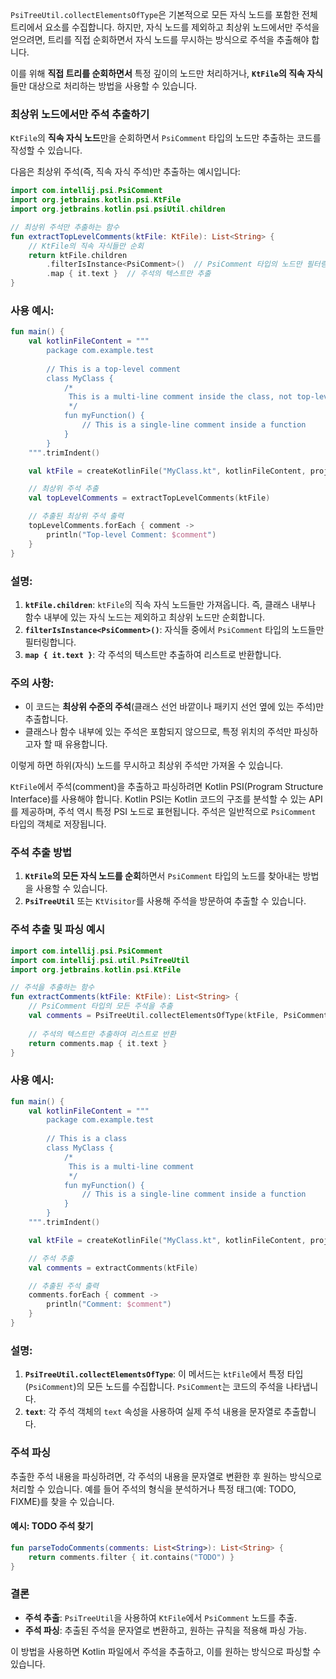 `PsiTreeUtil.collectElementsOfType`은 기본적으로 모든 자식 노드를 포함한 전체 트리에서 요소를 수집합니다. 하지만, 자식 노드를 제외하고 최상위 노드에서만 주석을 얻으려면, 트리를 직접 순회하면서 자식 노드를 무시하는 방식으로 주석을 추출해야 합니다.

이를 위해 **직접 트리를 순회하면서** 특정 깊이의 노드만 처리하거나, **`KtFile`의 직속 자식**들만 대상으로 처리하는 방법을 사용할 수 있습니다.

### 최상위 노드에서만 주석 추출하기

`KtFile`의 **직속 자식 노드**만을 순회하면서 `PsiComment` 타입의 노드만 추출하는 코드를 작성할 수 있습니다.

다음은 최상위 주석(즉, 직속 자식 주석)만 추출하는 예시입니다:

```kotlin
import com.intellij.psi.PsiComment
import org.jetbrains.kotlin.psi.KtFile
import org.jetbrains.kotlin.psi.psiUtil.children

// 최상위 주석만 추출하는 함수
fun extractTopLevelComments(ktFile: KtFile): List<String> {
    // KtFile의 직속 자식들만 순회
    return ktFile.children
        .filterIsInstance<PsiComment>()  // PsiComment 타입의 노드만 필터링
        .map { it.text }  // 주석의 텍스트만 추출
}
```

### 사용 예시:

```kotlin
fun main() {
    val kotlinFileContent = """
        package com.example.test
        
        // This is a top-level comment
        class MyClass {
            /*
             This is a multi-line comment inside the class, not top-level
             */
            fun myFunction() {
                // This is a single-line comment inside a function
            }
        }
    """.trimIndent()

    val ktFile = createKotlinFile("MyClass.kt", kotlinFileContent, project)

    // 최상위 주석 추출
    val topLevelComments = extractTopLevelComments(ktFile)

    // 추출된 최상위 주석 출력
    topLevelComments.forEach { comment ->
        println("Top-level Comment: $comment")
    }
}
```

### 설명:

1. **`ktFile.children`**: `ktFile`의 직속 자식 노드들만 가져옵니다. 즉, 클래스 내부나 함수 내부에 있는 자식 노드는 제외하고 최상위 노드만 순회합니다.
2. **`filterIsInstance<PsiComment>()`**: 자식들 중에서 `PsiComment` 타입의 노드들만 필터링합니다.
3. **`map { it.text }`**: 각 주석의 텍스트만 추출하여 리스트로 반환합니다.

### 주의 사항:
- 이 코드는 **최상위 수준의 주석**(클래스 선언 바깥이나 패키지 선언 옆에 있는 주석)만 추출합니다.
- 클래스나 함수 내부에 있는 주석은 포함되지 않으므로, 특정 위치의 주석만 파싱하고자 할 때 유용합니다.

이렇게 하면 하위(자식) 노드를 무시하고 최상위 주석만 가져올 수 있습니다.



`KtFile`에서 주석(comment)을 추출하고 파싱하려면 Kotlin PSI(Program Structure Interface)를 사용해야 합니다. Kotlin PSI는 Kotlin 코드의 구조를 분석할 수 있는 API를 제공하며, 주석 역시 특정 PSI 노드로 표현됩니다. 주석은 일반적으로 `PsiComment` 타입의 객체로 저장됩니다.

### 주석 추출 방법
1. **`KtFile`의 모든 자식 노드를 순회**하면서 `PsiComment` 타입의 노드를 찾아내는 방법을 사용할 수 있습니다.
2. **`PsiTreeUtil`** 또는 `KtVisitor`를 사용해 주석을 방문하여 추출할 수 있습니다.

### 주석 추출 및 파싱 예시

```kotlin
import com.intellij.psi.PsiComment
import com.intellij.psi.util.PsiTreeUtil
import org.jetbrains.kotlin.psi.KtFile

// 주석을 추출하는 함수
fun extractComments(ktFile: KtFile): List<String> {
    // PsiComment 타입의 모든 주석을 추출
    val comments = PsiTreeUtil.collectElementsOfType(ktFile, PsiComment::class.java)
    
    // 주석의 텍스트만 추출하여 리스트로 반환
    return comments.map { it.text }
}
```

### 사용 예시:

```kotlin
fun main() {
    val kotlinFileContent = """
        package com.example.test
        
        // This is a class
        class MyClass {
            /*
             This is a multi-line comment
             */
            fun myFunction() {
                // This is a single-line comment inside a function
            }
        }
    """.trimIndent()

    val ktFile = createKotlinFile("MyClass.kt", kotlinFileContent, project)

    // 주석 추출
    val comments = extractComments(ktFile)

    // 추출된 주석 출력
    comments.forEach { comment ->
        println("Comment: $comment")
    }
}
```

### 설명:
1. **`PsiTreeUtil.collectElementsOfType`**: 이 메서드는 `ktFile`에서 특정 타입(`PsiComment`)의 모든 노드를 수집합니다. `PsiComment`는 코드의 주석을 나타냅니다.
2. **`text`**: 각 주석 객체의 `text` 속성을 사용하여 실제 주석 내용을 문자열로 추출합니다.

### 주석 파싱
추출한 주석 내용을 파싱하려면, 각 주석의 내용을 문자열로 변환한 후 원하는 방식으로 처리할 수 있습니다. 예를 들어 주석의 형식을 분석하거나 특정 태그(예: TODO, FIXME)를 찾을 수 있습니다.

#### 예시: TODO 주석 찾기

```kotlin
fun parseTodoComments(comments: List<String>): List<String> {
    return comments.filter { it.contains("TODO") }
}
```

### 결론
- **주석 추출**: `PsiTreeUtil`을 사용하여 `KtFile`에서 `PsiComment` 노드를 추출.
- **주석 파싱**: 추출된 주석을 문자열로 변환하고, 원하는 규칙을 적용해 파싱 가능.

이 방법을 사용하면 Kotlin 파일에서 주석을 추출하고, 이를 원하는 방식으로 파싱할 수 있습니다.